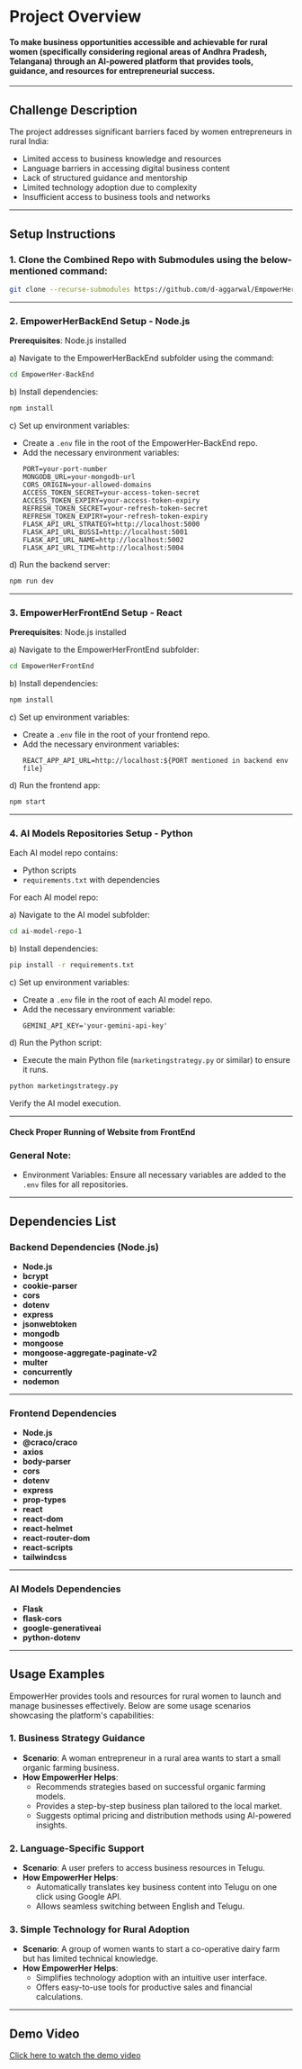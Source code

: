 

# Project Overview 

#### To make business opportunities accessible and achievable for rural women (specifically considering regional areas of Andhra Pradesh, Telangana) through an AI-powered platform that provides tools, guidance, and resources for entrepreneurial success.

---

## Challenge Description 

The project addresses significant barriers faced by women entrepreneurs in rural India:
- Limited access to business knowledge and resources
- Language barriers in accessing digital business content
- Lack of structured guidance and mentorship
- Limited technology adoption due to complexity
- Insufficient access to business tools and networks

---

## Setup Instructions

### 1. Clone the Combined Repo with Submodules using the below-mentioned command:
```bash
git clone --recurse-submodules https://github.com/d-aggarwal/EmpowerHer-Combined.git
```

---

### 2. EmpowerHerBackEnd Setup - Node.js
**Prerequisites**: Node.js installed

a) Navigate to the EmpowerHerBackEnd subfolder using the command:
```bash
cd EmpowerHer-BackEnd
```

b) Install dependencies:
```bash
npm install
```

c) Set up environment variables:
- Create a `.env` file in the root of the EmpowerHer-BackEnd repo.
- Add the necessary environment variables:
  ```
  PORT=your-port-number
  MONGODB_URL=your-mongodb-url
  CORS_ORIGIN=your-allowed-domains
  ACCESS_TOKEN_SECRET=your-access-token-secret
  ACCESS_TOKEN_EXPIRY=your-access-token-expiry
  REFRESH_TOKEN_SECRET=your-refresh-token-secret
  REFRESH_TOKEN_EXPIRY=your-refresh-token-expiry
  FLASK_API_URL_STRATEGY=http://localhost:5000
  FLASK_API_URL_BUSSI=http://localhost:5001
  FLASK_API_URL_NAME=http://localhost:5002
  FLASK_API_URL_TIME=http://localhost:5004
  ```

d) Run the backend server:
```bash
npm run dev
```

---

### 3. EmpowerHerFrontEnd Setup - React
**Prerequisites**: Node.js installed

a) Navigate to the EmpowerHerFrontEnd subfolder:
```bash
cd EmpowerHerFrontEnd
```

b) Install dependencies:
```bash
npm install
```

c) Set up environment variables:
- Create a `.env` file in the root of your frontend repo.
- Add the necessary environment variables:
  ```
  REACT_APP_API_URL=http://localhost:${PORT mentioned in backend env file}
  ```

d) Run the frontend app:
```bash
npm start
```

---

### 4. AI Models Repositories Setup - Python

Each AI model repo contains:
- Python scripts
- `requirements.txt` with dependencies

For each AI model repo:

a) Navigate to the AI model subfolder:
```bash
cd ai-model-repo-1
```

b) Install dependencies:
```bash
pip install -r requirements.txt
```

c) Set up environment variables:
- Create a `.env` file in the root of each AI model repo.
- Add the necessary environment variable:
  ```
  GEMINI_API_KEY='your-gemini-api-key'
  ```

d) Run the Python script:
- Execute the main Python file (`marketingstrategy.py` or similar) to ensure it runs.
```bash
python marketingstrategy.py
```

Verify the AI model execution.

---

#### Check Proper Running of Website from FrontEnd

### General Note:
- Environment Variables: Ensure all necessary variables are added to the `.env` files for all repositories.

---

## Dependencies List

### Backend Dependencies (Node.js)
- **Node.js** 
- **bcrypt**   
- **cookie-parser**  
- **cors**
- **dotenv** 
- **express**  
- **jsonwebtoken**  
- **mongodb** 
- **mongoose** 
- **mongoose-aggregate-paginate-v2** 
- **multer** 
- **concurrently**
- **nodemon**

---

### Frontend Dependencies
- **Node.js** 
- **@craco/craco**  
- **axios** 
- **body-parser**    
- **cors** 
- **dotenv** 
- **express**   
- **prop-types** 
- **react** 
- **react-dom**  
- **react-helmet**  
- **react-router-dom**  
- **react-scripts**  
- **tailwindcss**

---

### AI Models Dependencies
- **Flask** 
- **flask-cors**  
- **google-generativeai**  
- **python-dotenv**

---

## Usage Examples

EmpowerHer provides tools and resources for rural women to launch and manage businesses effectively. Below are some usage scenarios showcasing the platform's capabilities:

### 1. **Business Strategy Guidance**
- **Scenario**: A woman entrepreneur in a rural area wants to start a small organic farming business.
- **How EmpowerHer Helps**:
  - Recommends strategies based on successful organic farming models.
  - Provides a step-by-step business plan tailored to the local market.
  - Suggests optimal pricing and distribution methods using AI-powered insights.

### 2. **Language-Specific Support**
- **Scenario**: A user prefers to access business resources in Telugu.
- **How EmpowerHer Helps**:
  - Automatically translates key business content into Telugu on one click using Google API.
  - Allows seamless switching between English and Telugu.

### 3. **Simple Technology for Rural Adoption**
- **Scenario**: A group of women wants to start a co-operative dairy farm but has limited technical knowledge.
- **How EmpowerHer Helps**:
  - Simplifies technology adoption with an intuitive user interface.
  - Offers easy-to-use tools for productive sales and financial calculations.

---

## Demo Video

[Click here to watch the demo video](https://drive.google.com/file/d/1yijutbfelj6MEEkQzwMmA1xv-v5jp_0B/view?usp=drive_link)

